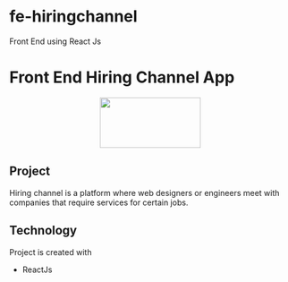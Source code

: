 # fe-hiringchannel
Front End using React Js

# Front End Hiring Channel App

<p align="center">
    <img src="https://cdn.worldvectorlogo.com/logos/react.svg" height="90px" width="180px">  
</p>

## Project
Hiring channel is a platform where web designers or engineers meet with companies that require services for certain jobs.


## Technology
Project is created with


* ReactJs
